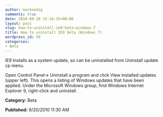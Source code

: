 ```yaml
---
author: marknadig
comments: true
date: 2010-09-20 15:34:35+00:00
layout: post
slug: how-to-uninstall-ie9-beta-windows-7
title: How to uninstall IE9 beta (Windows 7)
wordpress_id: 59
categories:
- Beta
---
```


IE9 Installs as a system update, so can be uninstalled from Uninstall update cp menu.

Open Control Panel-> Uninstall a program and click View installed updates (upper left). This opens a listing of Windows updates that have been applied. Under the Microsoft Windows group, find Windows Internet Explorer 9, right-click and uninstall.

**Category:** Beta

**Published:** 9/20/2010 11:30 AM

